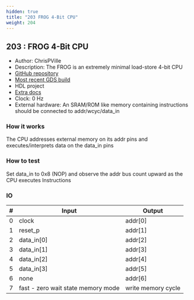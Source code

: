 ```yaml
---
hidden: true
title: "203 FROG 4-Bit CPU"
weight: 204
---
```


## 203 : FROG 4-Bit CPU

* Author: ChrisPVille
* Description: The FROG is an extremely minimal load-store 4-bit CPU
* [GitHub repository](https://github.com/ChrisPVille/tt02-FROG4bitCPU)
* [Most recent GDS build](https://github.com/ChrisPVille/tt02-FROG4bitCPU/actions/runs/3597417786)
* HDL project
* [Extra docs](README.md)
* Clock: 0 Hz
* External hardware: An SRAM/ROM like memory containing instructions should be connected to addr/wcyc/data_in



### How it works

The CPU addresses external memory on its addr pins and executes/interprets data on the data_in pins

### How to test

Set data_in to 0x8 (NOP) and observe the addr bus count upward as the CPU executes Instructions

### IO

| # | Input        | Output       |
|---|--------------|--------------|
| 0 | clock  | addr[0] |
| 1 | reset_p  | addr[1] |
| 2 | data_in[0]  | addr[2] |
| 3 | data_in[1]  | addr[3] |
| 4 | data_in[2]  | addr[4] |
| 5 | data_in[3]  | addr[5] |
| 6 | none  | addr[6] |
| 7 | fast - zero wait state memory mode  | write memory cycle |
